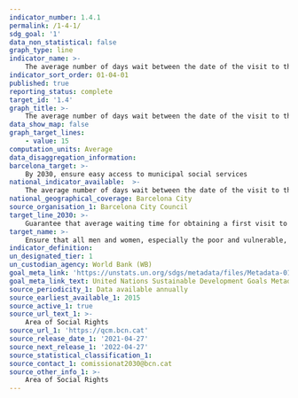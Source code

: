 ```yaml
---
indicator_number: 1.4.1
permalink: /1-4-1/
sdg_goal: '1'
data_non_statistical: false
graph_type: line
indicator_name: >-
    The average number of days wait between the date of the visit to the Social Services Centre and the date when the visit was scheduled
indicator_sort_order: 01-04-01
published: true
reporting_status: complete
target_id: '1.4'
graph_title: >-
    The average number of days wait between the date of the visit to the Social Services Centre and the date when the visit was scheduled
data_show_map: false
graph_target_lines:
    - value: 15
computation_units: Average 
data_disaggregation_information:
barcelona_target: >-
    By 2030, ensure easy access to municipal social services 
national_indicator_available:  >-
    The average number of days wait between the date of the visit to the Social Services Centre and the date when the visit was scheduled
national_geographical_coverage: Barcelona City 
source_organisation_1: Barcelona City Council
target_line_2030: >-
    Guarantee that average waiting time for obtaining a first visit to municipal social services centres is less than 15 days
target_name: >-
    Ensure that all men and women, especially the poor and vulnerable, have equal rights to economic resources, as well as access to basic services, ownership and control over land and other forms of property, inheritance, natural resources, appropriate new technologies and financial services, including microfinancing
indicator_definition:
un_designated_tier: 1
un_custodian_agency: World Bank (WB)
goal_meta_link: 'https://unstats.un.org/sdgs/metadata/files/Metadata-01-04-01.pdf'
goal_meta_link_text: United Nations Sustainable Development Goals Metadata (pdf 894kB )
source_periodicity_1: Data available annually
source_earliest_available_1: 2015
source_active_1: true
source_url_text_1: >-
    Area of Social Rights 
source_url_1: 'https://qcm.bcn.cat'
source_release_date_1: '2021-04-27'
source_next_release_1: '2022-04-27'
source_statistical_classification_1: 
source_contact_1: comissionat2030@bcn.cat
source_other_info_1: >-
    Area of Social Rights
---
```

